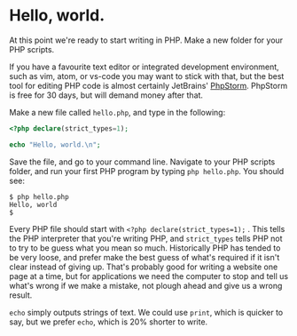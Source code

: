 # Hello, world.

At this point we're ready to start writing in PHP. Make a new folder for your PHP scripts.

If you have a favourite text editor or integrated development environment, such as vim, atom, or vs-code you may want to
stick with that, but the best tool for editing PHP code is almost certainly JetBrains'
[PhpStorm](https://www.jetbrains.com/phpstorm/). PhpStorm is free for 30 days, but will demand money after that.

Make a new file called `hello.php`, and type in the following:

```php
<?php declare(strict_types=1);

echo "Hello, world.\n";
```

Save the file, and go to your command line. Navigate to your PHP scripts folder, and run your first PHP program by 
typing `php hello.php`. You should see:

```shell script
$ php hello.php
Hello, world
$
```

Every PHP file should start with `<?php declare(strict_types=1);` . This tells the PHP interpreter that you're writing
PHP, and `strict_types` tells PHP not to try to be guess what you mean so much. Historically PHP has tended to be very
loose, and prefer make the best guess of what's required if it isn't clear instead of giving up. That's probably good
for writing a website one page at a time, but for applications we need the computer to stop and tell us what's wrong
if we make a mistake, not plough ahead and give us a wrong result.

`echo` simply outputs strings of text. We could use `print`, which is quicker to say, but we prefer `echo`, which is
20% shorter to write.
